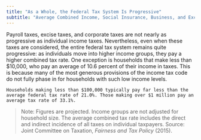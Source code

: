 ```yaml
---
title: "As a Whole, the Federal Tax System Is Progressive"
subtitle: "Average Combined Income, Social Insurance, Business, and Excise Tax Rates, by Income Group (2015, Projected)"
---
```

Payroll taxes, excise taxes, and corporate taxes are not nearly as progressive as individual income taxes. Nevertheless, even when these taxes are considered, the entire federal tax system remains quite progressive: as individuals move into higher income groups, they pay a higher combined tax rate. One exception is households that make less than $10,000, who pay an average of 10.6 percent of their income in taxes. This is because many of the most generous provisions of the income tax code do not fully phase in for households with such low income levels.

```
Households making less than $100,000 typically pay far less than the average federal tax rate of 21.0%. Those making over $1 million pay an average tax rate of 33.1%.
```

> Note: Figures are projected. Income groups are not adjusted for household size. The average combined tax rate includes the direct and indirect incidence of all taxes on individual taxpayers.
> Source: Joint Committee on Taxation, *Fairness and Tax Policy* (2015).
